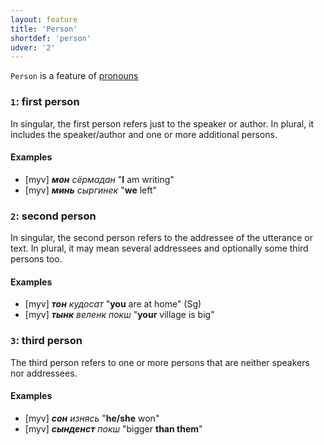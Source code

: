 ```yaml
---
layout: feature
title: 'Person'
shortdef: 'person'
udver: '2'
---
```


`Person` is a feature of [pronouns](u-pos/PRON)

### `1`: first person

In singular, the first person refers just to the speaker or author.
In plural, it includes the speaker/author and one or more additional
persons.

#### Examples

* [myv] _<b>мон</b> сёрмадан_ "<b>I</b> am writing"
* [myv] _<b>минь</b> сыргинек_ "<b>we</b> left"

### `2`: second person

In singular, the second person refers to the addressee of the utterance
or text. In plural, it may mean several addressees and optionally some
third persons too.

#### Examples

* [myv] _<b>тон</b> кудосат_ "<b>you</b> are at home" (Sg)
* [myv] _<b>тынк</b> веленк покш_ "<b>your</b> village is big"

### `3`: third person

The third person refers to one or more persons that are neither speakers
nor addressees.

#### Examples

* [myv] _<b>сон</b> изнясь_ "<b>he/she</b> won"
* [myv] _<b>сынденст</b> покш_ "bigger <b>than them</b>"


